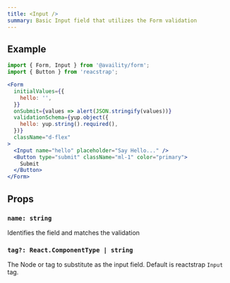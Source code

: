 ```yaml
---
title: <Input />
summary: Basic Input field that utilizes the Form validation
---
```


## Example

```jsx live=true viewCode=true
import { Form, Input } from '@availity/form';
import { Button } from 'reacstrap';

<Form
  initialValues={{
    hello: '',
  }}
  onSubmit={values => alert(JSON.stringify(values))}
  validationSchema={yup.object({
    hello: yup.string().required(),
  })}
  className="d-flex"
>
  <Input name="hello" placeholder="Say Hello..." />
  <Button type="submit" className="ml-1" color="primary">
    Submit
  </Button>
</Form>
```

## Props

### `name: string`

Identifies the field and matches the validation

### `tag?: React.ComponentType | string`

The Node or tag to substitute as the input field. Default is reactstrap `Input` tag.
